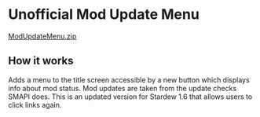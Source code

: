 # Unofficial Mod Update Menu

[ModUpdateMenu.zip](https://github.com/Dphill10827/StardewMods/files/9245631/ModUpdateMenu.zip)

## How it works

Adds a menu to the title screen accessible by a new button which displays info about mod status. Mod updates are taken from the update checks SMAPI does. This is an updated version for Stardew 1.6 that allows users to click links again.
